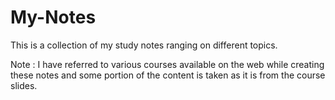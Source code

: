 # My-Notes
This is a collection of my study notes ranging on different topics.

Note : I have referred to various courses available on the web while creating these notes and some portion of the content is taken as it is from the course slides.
